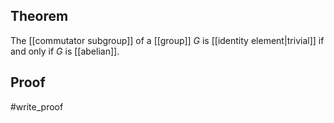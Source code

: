 ## Theorem
The [[commutator subgroup]] of a [[group]] $G$ is [[identity element|trivial]] if and only if $G$ is [[abelian]].
## Proof
#write_proof 